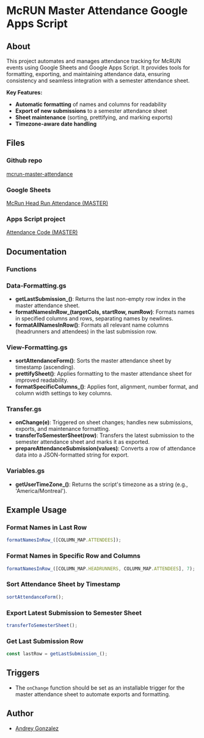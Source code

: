 # McRUN Master Attendance Google Apps Script

## About

This project automates and manages attendance tracking for McRUN events using Google Sheets and Google Apps Script. It provides tools for formatting, exporting, and maintaining attendance data, ensuring consistency and seamless integration with a semester attendance sheet.

**Key Features:**

- **Automatic formatting** of names and columns for readability
- **Export of new submissions** to a semester attendance sheet
- **Sheet maintenance** (sorting, prettifying, and marking exports)
- **Timezone-aware date handling**

## Files

### Github repo
[mcrun-master-attendance](https://github.com/mcrunningclub/mcrun-master-attendance)

### Google Sheets
[McRun Head Run Attendance
(MASTER)](https://docs.google.com/spreadsheets/d/1Abu4txni1zUDI79u5OtIjpffOOoYnea9_vNM9skq0Yg/edit?usp=sharing)

### Apps Script project
[Attendance Code
(MASTER)](https://script.google.com/u/2/home/projects/1xw6D3vkg0e1iHCXndVFflxrSrUmSZAg4BeVdnaQHzk2ongvJt0DfgQQn)

## Documentation

### Functions

### Data-Formatting.gs
- **getLastSubmission_()**: Returns the last non-empty row index in the master attendance sheet.
- **formatNamesInRow_(targetCols, startRow, numRow)**: Formats names in specified columns and rows, separating names by newlines.
- **formatAllNamesInRow()**: Formats all relevant name columns (headrunners and attendees) in the last submission row.

### View-Formatting.gs
- **sortAttendanceForm()**: Sorts the master attendance sheet by timestamp (ascending).
- **prettifySheet()**: Applies formatting to the master attendance sheet for improved readability.
- **formatSpecificColumns_()**: Applies font, alignment, number format, and column width settings to key columns.

### Transfer.gs
- **onChange(e)**: Triggered on sheet changes; handles new submissions, exports, and maintenance formatting.
- **transferToSemesterSheet(row)**: Transfers the latest submission to the semester attendance sheet and marks it as exported.
- **prepareAttendanceSubmission(values)**: Converts a row of attendance data into a JSON-formatted string for export.

### Variables.gs
- **getUserTimeZone_()**: Returns the script's timezone as a string (e.g., 'America/Montreal').

## Example Usage

### Format Names in Last Row
```javascript
formatNamesInRow_([COLUMN_MAP.ATTENDEES]);
```

### Format Names in Specific Row and Columns
```javascript
formatNamesInRow_([COLUMN_MAP.HEADRUNNERS, COLUMN_MAP.ATTENDEES], 7);
```

### Sort Attendance Sheet by Timestamp
```javascript
sortAttendanceForm();
```

### Export Latest Submission to Semester Sheet
```javascript
transferToSemesterSheet();
```

### Get Last Submission Row
```javascript
const lastRow = getLastSubmission_();
```

## Triggers
- The `onChange` function should be set as an installable trigger for the master attendance sheet to automate exports and formatting.

## Author
- [Andrey Gonzalez](<mailto:andrey.gonzalez@mail.mcgill.ca>)
